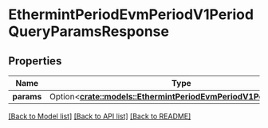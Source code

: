 # EthermintPeriodEvmPeriodV1PeriodQueryParamsResponse

## Properties

Name | Type | Description | Notes
------------ | ------------- | ------------- | -------------
**params** | Option<[**crate::models::EthermintPeriodEvmPeriodV1PeriodParams**](ethermint.evm.v1.Params.md)> |  | [optional]

[[Back to Model list]](../README.md#documentation-for-models) [[Back to API list]](../README.md#documentation-for-api-endpoints) [[Back to README]](../README.md)


